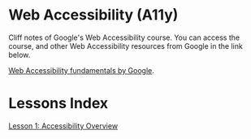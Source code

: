 # Web Accessibility (A11y)
Cliff notes of Google's Web Accessibility course. You can access the course, and other Web Accessibility resources from Google in the link below.

[Web Accessibility fundamentals by Google](https://developers.google.com/web/fundamentals/accessibility).

# Lessons Index

[Lesson 1: Accessibility Overview](Lesson%201%20-%20Accessibility%20Overview.md)